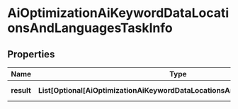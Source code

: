 # AiOptimizationAiKeywordDataLocationsAndLanguagesTaskInfo


## Properties

| Name | Type | Description | Notes |
|------------ | ------------- | ------------- | -------------|
**result** | **List[Optional[AiOptimizationAiKeywordDataLocationsAndLanguagesResultInfo]]** | array of results |[optional]|